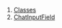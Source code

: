 

1. [Classes](views_after_auth_screens_chat_widgets_chat_input_field/views_after_auth_screens_chat_widgets_chat_input_field-library.html#classes)
2. [ChatInputField](views_after_auth_screens_chat_widgets_chat_input_field/ChatInputField-class.html)
